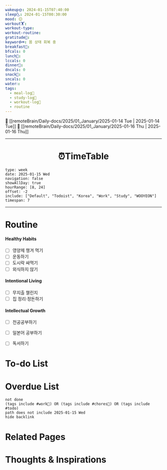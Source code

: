 ```yaml
---
wakeup🌞: 2024-01-15T07:40:00
sleep🌜: 2024-01-15T00:30:00
mood: 😊
workout🏋️: 
workout-type: 
workout-routine: 
gratitude🙏: 
keyword🗝️: 몸 상태 회복 중
breakfast🍳: 
bfcals: 0
lunch🍚: 
lccals: 0
dinner🥗: 
dncals: 0
snack🍬: 
sncals: 0
water💧: 
tags:
  - meal-log📝
  - study-log📓
  - workout-log💪
  - routine
---
```


🔺 [[remoteBrain/Daily-docs/2025/01_January/2025-01-14 Tue | 2025-01-14 Tue]]
🔻 [[remoteBrain/Daily-docs/2025/01_January/2025-01-16 Thu | 2025-01-16 Thu]]
___
<h1> <center>⏰TimeTable </center> </h1>

```gEvent
type: week
date: 2025-01-15 Wed
navigation: false
showAllDay: true
hourRange: [8, 24]
offset: -2
include: ["Default", "Todoist", "Korea", "Work", "Study", "WOOYEON"]
timespan: 7
```

--- 


# Routine 

####  Healthy Habits
- [ ] 영양제 챙겨 먹기
- [ ] 운동하기
- [ ] 도시락 싸먹기 
- [ ] 외식하지 않기 

####  Intentional Living 
- [ ] 무지출 챌린지 
- [ ] 집 정리·정돈하기

#### Intellectual Growth
- [ ] 전공공부하기
- [ ] 일본어 공부하기
- [ ] 독서하기



# To-do List



# Overdue List
```tasks
not done
(tags include #work💼) OR (tags include #chores🧺) OR (tags include #todo)
path does not include 2025-01-15 Wed
hide backlink
```

# Related Pages



# Thoughts & Inspirations

